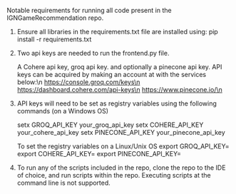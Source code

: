 Notable requirements for running all code present in the IGNGameRecommendation repo.

1. Ensure all libraries in the requirements.txt file are installed using:
   pip install -r requirements.txt

2. Two api keys are needed to run the frontend.py file.
   
   A Cohere api key, groq api key. and optionally a pinecone api key. API keys can be acquired by making an account at with the services below:\n
   https://console.groq.com/keys\n
   https://dashboard.cohere.com/api-keys\n
   https://www.pinecone.io/\n

4. API keys will need to be set as registry variables using the following commands (on a Windows OS)
   
   setx GROQ_API_KEY your_groq_api_key
   setx COHERE_API_KEY your_cohere_api_key
   setx PINECONE_API_KEY your_pinecone_api_key

   To set the registry variables on a Linux/Unix OS
   export GROQ_API_KEY=<your-api-key-here>
   export COHERE_API_KEY=<your-api-key-here>
   export PINECONE_API_KEY=<your-api-key-here>

5. To run any of the scripts included in the repo, clone the repo to the IDE of choice, and run scripts within the repo. Executing scripts at the command line is not supported.
